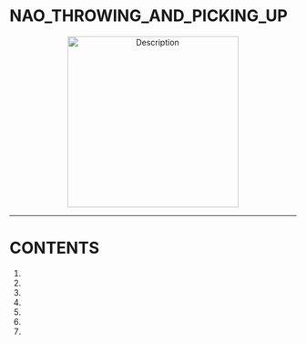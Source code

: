 # NAO_THROWING_AND_PICKING_UP

<div align="center">
  <img src="https://github.com/user-attachments/assets/6fb66904-c973-4e02-b37a-a3b642910db3" alt="Description" width="300"/>
</div>

---

# **CONTENTS**

1. <a name="About This Project" />
2. <a name="Overview" />
3. <a name="Project Files Description" />
4. <a name="Getting Started" />
5. <a name="Target Finding" />
6. <a name="Picking Up" />
7. <a name="References" />
